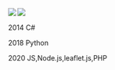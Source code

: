 <a href="https://github.com/anuraghazra/github-readme-stats">
  <img align="left" src="https://github-readme-stats.vercel.app/api?username=renit0424&count_private=true&show_icons=true" />
</a>
<a href="https://github.com/anuraghazra/github-readme-stats">
  <img align="left" src="https://github-readme-stats.vercel.app/api/top-langs/?username=renit0424" />
</a>
<br>
<p>2014 C#</p>
<p>2018 Python</p>
<p>2020 JS,Node.js,leaflet.js,PHP</p>
